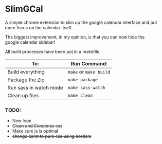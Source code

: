 # SlimGCal
A simple chrome extension to slim up the google calendar interface and put more focus on the calendar itself.

The biggest improvement, in my opinion, is that you can now hide the google calendar sidebar!

All build processes have been put in a makefile

To:                    | Run Command:
-----------------------|-----------------------
Build everything       | `make` or `make build`
Package the Zip        | `make package`
Run sass in watch mode | `make sass-watch`
Clean up files         | `make clean`

### TODO:
* New Icon
* ~~Clean and Condense css~~
* Make sure js is optimal
* ~~change caret to pure css using borders~~
